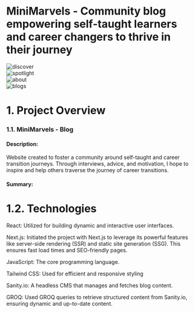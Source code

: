 <h1> MiniMarvels - Community blog empowering self-taught learners and career changers to thrive in their journey</h1>

![discover](https://github.com/user-attachments/assets/1c429f4d-40ea-4671-84f5-f1efaeac8b6d)
<br/>
![spotlight](https://github.com/user-attachments/assets/a688dce7-1c5d-481c-bde0-dda882fed65c)
<br/>
![about](https://github.com/user-attachments/assets/00be3b73-1ea4-4666-b038-910db3552301)
<br/>
![blogs](https://github.com/user-attachments/assets/eede9643-4cff-4f25-ae08-d9bac8e94a32)


<h1>1. Project Overview</h1>

   
<h3>1.1. MiniMarvels - Blog</h3>

<h4>Description:</h4>
<p>Website created to foster a community around self-taught and career transition journeys. Through interviews, advice, and motivation, I hope to inspire and help others traverse the journey of career transitions.</p>

<h4>Summary:</h4>
<p></p>

<h1>1.2. Technologies</h1>

<p>React: Utilized for building dynamic and interactive user interfaces.</p>
<p>Next.js: Initiated the project with Next.js to leverage its powerful features like server-side rendering (SSR) and static site generation (SSG). This ensures fast load times and SEO-friendly pages.</p>
<p>JavaScript: The core programming language.</p>
<p>Tailwind CSS: Used for efficient and responsive styling</p>
<p>Sanity.io: A headless CMS that manages and fetches blog content.</p>
<p>GROQ: Used GROQ queries to retrieve structured content from Sanity.io, ensuring dynamic and up-to-date content.</p>
<h4></h4>
<h4></h4>




